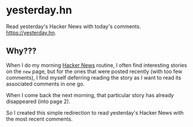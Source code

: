 # yesterday.hn

Read yesterday's Hacker News with today's comments. https://yesterday.hn.

## Why???

When I do my morning [Hacker News](https://news.ycombinator.com/) routine, I often find interesting stories on the `new` page, but for the ones that were posted recently (with too few comments), I find myself deferring reading the story as I want to read its associated comments in one go.

When I come back the next morning, that particular story has already disappeared (into page 2).

So I created this simple redirection to read yesterday's Hacker News with the most recent comments.
